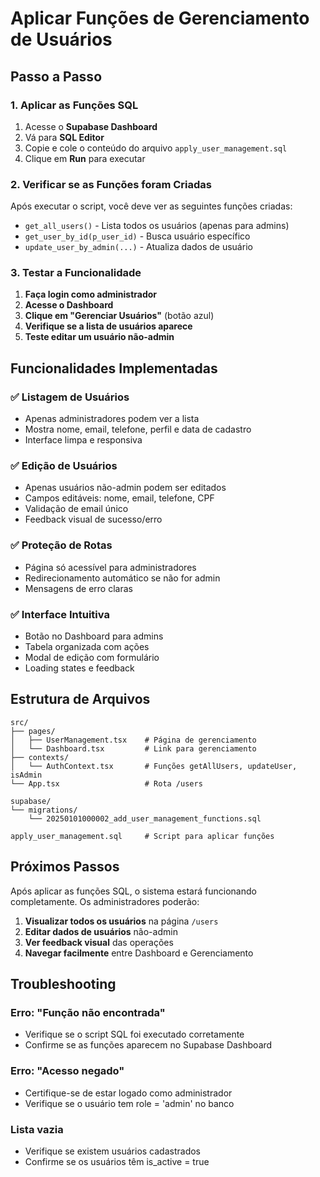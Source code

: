 # Aplicar Funções de Gerenciamento de Usuários

## Passo a Passo

### 1. Aplicar as Funções SQL

1. Acesse o **Supabase Dashboard**
2. Vá para **SQL Editor**
3. Copie e cole o conteúdo do arquivo `apply_user_management.sql`
4. Clique em **Run** para executar

### 2. Verificar se as Funções foram Criadas

Após executar o script, você deve ver as seguintes funções criadas:

- `get_all_users()` - Lista todos os usuários (apenas para admins)
- `get_user_by_id(p_user_id)` - Busca usuário específico
- `update_user_by_admin(...)` - Atualiza dados de usuário

### 3. Testar a Funcionalidade

1. **Faça login como administrador**
2. **Acesse o Dashboard**
3. **Clique em "Gerenciar Usuários"** (botão azul)
4. **Verifique se a lista de usuários aparece**
5. **Teste editar um usuário não-admin**

## Funcionalidades Implementadas

### ✅ Listagem de Usuários
- Apenas administradores podem ver a lista
- Mostra nome, email, telefone, perfil e data de cadastro
- Interface limpa e responsiva

### ✅ Edição de Usuários
- Apenas usuários não-admin podem ser editados
- Campos editáveis: nome, email, telefone, CPF
- Validação de email único
- Feedback visual de sucesso/erro

### ✅ Proteção de Rotas
- Página só acessível para administradores
- Redirecionamento automático se não for admin
- Mensagens de erro claras

### ✅ Interface Intuitiva
- Botão no Dashboard para admins
- Tabela organizada com ações
- Modal de edição com formulário
- Loading states e feedback

## Estrutura de Arquivos

```
src/
├── pages/
│   ├── UserManagement.tsx    # Página de gerenciamento
│   └── Dashboard.tsx         # Link para gerenciamento
├── contexts/
│   └── AuthContext.tsx       # Funções getAllUsers, updateUser, isAdmin
└── App.tsx                   # Rota /users

supabase/
└── migrations/
    └── 20250101000002_add_user_management_functions.sql

apply_user_management.sql     # Script para aplicar funções
```

## Próximos Passos

Após aplicar as funções SQL, o sistema estará funcionando completamente. Os administradores poderão:

1. **Visualizar todos os usuários** na página `/users`
2. **Editar dados de usuários** não-admin
3. **Ver feedback visual** das operações
4. **Navegar facilmente** entre Dashboard e Gerenciamento

## Troubleshooting

### Erro: "Função não encontrada"
- Verifique se o script SQL foi executado corretamente
- Confirme se as funções aparecem no Supabase Dashboard

### Erro: "Acesso negado"
- Certifique-se de estar logado como administrador
- Verifique se o usuário tem role = 'admin' no banco

### Lista vazia
- Verifique se existem usuários cadastrados
- Confirme se os usuários têm is_active = true
